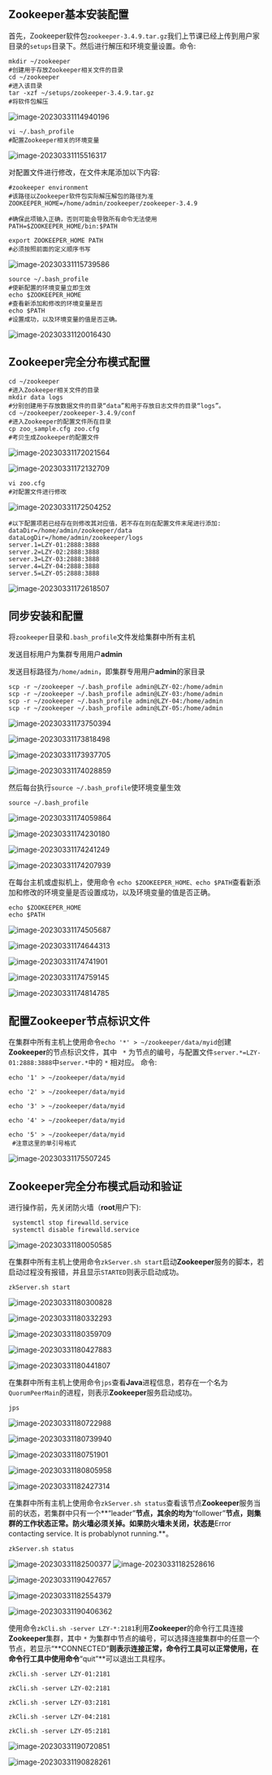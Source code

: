 ## Zookeeper基本安装配置

首先，Zookeeper软件包`zookeeper-3.4.9.tar.gz`我们上节课已经上传到用户家目录的`setups`目录下。然后进行解压和环境变量设置。命令:

```shell
mkdir ~/zookeeper
#创建用于存放Zookeeper相关文件的目录
cd ~/zookeeper
#进入该目录
tar -xzf ~/setups/zookeeper-3.4.9.tar.gz
#将软件包解压
```


![image-20230331114940196](https://raw.githubusercontent.com/yzl-eng/blogImage/main/img/202401311923609.png)



```shell
vi ~/.bash_profile
#配置Zookeeper相关的环境变量
```

![image-20230331115516317](https://raw.githubusercontent.com/yzl-eng/blogImage/main/img/202401311923610.png)



对配置文件进行修改，在文件末尾添加以下内容:

```shell
#zookeeper environment
#该路径以Zookeeper软件包实际解压解包的路径为准
ZOOKEEPER_HOME=/home/admin/zookeeper/zookeeper-3.4.9

#确保此项输入正确，否则可能会导致所有命令无法使用
PATH=$ZOOKEEPER_HOME/bin:$PATH

export ZOOKEEPER_HOME PATH
#必须按照前面的定义顺序书写
```



![image-20230331115739586](https://raw.githubusercontent.com/yzl-eng/blogImage/main/img/202401311923611.png)



```shell
source ~/.bash_profile
#使新配置的环境变量立即生效
echo $ZOOKEEPER_HOME
#查看新添加和修改的环境变量是否
echo $PATH
#设置成功，以及环境变量的值是否正确。
```

![image-20230331120016430](https://raw.githubusercontent.com/yzl-eng/blogImage/main/img/202401311923612.png)



## Zookeeper完全分布模式配置

```shell
cd ~/zookeeper
#进入Zookeeper相关文件的目录
mkdir data logs
#分别创建用于存放数据文件的目录“data”和用于存放日志文件的目录“logs”。
cd ~/zookeeper/zookeeper-3.4.9/conf
#进入Zookeeper的配置文件所在目录
cp zoo_sample.cfg zoo.cfg
#考贝生成Zookeeper的配置文件
```

![image-20230331172021564](https://raw.githubusercontent.com/yzl-eng/blogImage/main/img/202401311923613.png)

![image-20230331172132709](https://raw.githubusercontent.com/yzl-eng/blogImage/main/img/202401311923614.png)



```shell
vi zoo.cfg
#对配置文件进行修改
```

![image-20230331172504252](https://raw.githubusercontent.com/yzl-eng/blogImage/main/img/202401311923615.png)

```shell
#以下配置项若已经存在则修改其对应值，若不存在则在配置文件末尾进行添加:
dataDir=/home/admin/zookeeper/data
dataLogDir=/home/admin/zookeeper/logs
server.1=LZY-01:2888:3888
server.2=LZY-02:2888:3888
server.3=LZY-03:2888:3888
server.4=LZY-04:2888:3888
server.5=LZY-05:2888:3888
```

![image-20230331172618507](https://raw.githubusercontent.com/yzl-eng/blogImage/main/img/202401311923616.png)





## 同步安装和配置

将`zookeeper`目录和`.bash_profile`文件发给集群中所有主机

发送目标用户为集群专用用户**admin**

发送目标路径为`/home/admin`，即集群专用用户**admin**的家目录

```shell
scp -r ~/zookeeper ~/.bash_profile admin@LZY-02:/home/admin
scp -r ~/zookeeper ~/.bash_profile admin@LZY-03:/home/admin
scp -r ~/zookeeper ~/.bash_profile admin@LZY-04:/home/admin
scp -r ~/zookeeper ~/.bash_profile admin@LZY-05:/home/admin
```

![image-20230331173750394](https://raw.githubusercontent.com/yzl-eng/blogImage/main/img/202401311923617.png)

![image-20230331173818498](https://raw.githubusercontent.com/yzl-eng/blogImage/main/img/202401311923618.png)

![image-20230331173937705](https://raw.githubusercontent.com/yzl-eng/blogImage/main/img/202401311923619.png)

![image-20230331174028859](https://raw.githubusercontent.com/yzl-eng/blogImage/main/img/202401311923620.png)



然后每台执行`source ~/.bash_profile`使环境变量生效

```she
source ~/.bash_profile
```

![image-20230331174059864](https://raw.githubusercontent.com/yzl-eng/blogImage/main/img/202401311923621.png)

![image-20230331174230180](https://raw.githubusercontent.com/yzl-eng/blogImage/main/img/202401311923622.png)

![image-20230331174241249](https://raw.githubusercontent.com/yzl-eng/blogImage/main/img/202401311923623.png)

![image-20230331174207939](https://raw.githubusercontent.com/yzl-eng/blogImage/main/img/202401311923624.png)



在每台主机或虚拟机上，使用命令
`echo $ZOOKEEPER_HOME、echo $PATH`查看新添加和修改的环境变量是否设置成功，以及环境变量的值是否正确。

```shell
echo $ZOOKEEPER_HOME
echo $PATH
```

![image-20230331174505687](https://raw.githubusercontent.com/yzl-eng/blogImage/main/img/202401311923625.png)

![image-20230331174644313](https://raw.githubusercontent.com/yzl-eng/blogImage/main/img/202401311923626.png)

![image-20230331174741901](https://raw.githubusercontent.com/yzl-eng/blogImage/main/img/202401311923627.png)

![image-20230331174759145](https://raw.githubusercontent.com/yzl-eng/blogImage/main/img/202401311923628.png)

![image-20230331174814785](https://raw.githubusercontent.com/yzl-eng/blogImage/main/img/202401311923629.png)



## 配置Zookeeper节点标识文件

在集群中所有主机上使用命令`echo '*' > ~/zookeeper/data/myid`创建**Zookeeper**的节点标识文件，其中 ` *` 为节点的编号，与配置文件`server.*=LZY-01:2888:3888`中`server.*`中的 `*` 相对应。
命令:

```shell
echo '1' > ~/zookeeper/data/myid

echo '2' > ~/zookeeper/data/myid

echo '3' > ~/zookeeper/data/myid

echo '4' > ~/zookeeper/data/myid

echo '5' > ~/zookeeper/data/myid
 #注意这里的单引号格式
```


![image-20230331175507245](https://raw.githubusercontent.com/yzl-eng/blogImage/main/img/202401311923630.png)


## Zookeeper完全分布模式启动和验证

进行操作前，先关闭防火墙（**root**用户下):

```shell
 systemctl stop firewalld.service
 systemctl disable firewalld.service
```

![image-20230331180050585](https://raw.githubusercontent.com/yzl-eng/blogImage/main/img/202401311923631.png)





在集群中所有主机上使用命令`zkServer.sh start`启动**Zookeeper**服务的脚本，若启动过程没有报错，并且显示`STARTED`则表示启动成功。

```shell
zkServer.sh start
```

![image-20230331180300828](https://raw.githubusercontent.com/yzl-eng/blogImage/main/img/202401311923632.png)

![image-20230331180332293](https://raw.githubusercontent.com/yzl-eng/blogImage/main/img/202401311923633.png)

![image-20230331180359709](https://raw.githubusercontent.com/yzl-eng/blogImage/main/img/202401311923634.png)

![image-20230331180427883](https://raw.githubusercontent.com/yzl-eng/blogImage/main/img/202401311923636.png)

![image-20230331180441807](https://raw.githubusercontent.com/yzl-eng/blogImage/main/img/202401311923637.png)



在集群中所有主机上使用命令`jps`查看**Java**进程信息，若存在一个名为`QuorumPeerMain`的进程，则表示**Zookeeper**服务启动成功。

```shell 
jps
```

![image-20230331180722988](https://raw.githubusercontent.com/yzl-eng/blogImage/main/img/202401311923638.png)

![image-20230331180739940](https://raw.githubusercontent.com/yzl-eng/blogImage/main/img/202401311923639.png)

![image-20230331180751901](https://raw.githubusercontent.com/yzl-eng/blogImage/main/img/202401311923640.png)

![image-20230331180805958](https://raw.githubusercontent.com/yzl-eng/blogImage/main/img/202401311923641.png)

![image-20230331182427314](https://raw.githubusercontent.com/yzl-eng/blogImage/main/img/202401311923642.png)



在集群中所有主机上使用命令`zkServer.sh status`查看该节点**Zookeeper**服务当前的状态，若集群中只有一个**“leader”**节点，其余的均为**“follower”**节点，则集群的工作状态正常。防火墙必须关掉。如果防火墙未关闭，状态是**Error contacting service. It is probablynot running.**。

```shell
zkServer.sh status
```

![image-20230331182500377](https://raw.githubusercontent.com/yzl-eng/blogImage/main/img/202401311923643.png)
![image-20230331182528616](https://raw.githubusercontent.com/yzl-eng/blogImage/main/img/202401311923644.png)

![image-20230331190427657](https://raw.githubusercontent.com/yzl-eng/blogImage/main/img/202401311923645.png)

![image-20230331182554379](https://raw.githubusercontent.com/yzl-eng/blogImage/main/img/202401311923646.png)

![image-20230331190406362](https://raw.githubusercontent.com/yzl-eng/blogImage/main/img/202401311923647.png)



使用命令`zkCli.sh -server LZY-*:2181`利用**Zookeeper**的命令行工具连接**Zookeeper**集群，其中 `*` 为集群中节点的编号，可以选择连接集群中的任意一个节点，若显示“**CONNECTED”**则表示连接正常，命令行工具可以正常使用，在命令行工具中使用命令**“quit”**可以退出工具程序。

```shell
zkCli.sh -server LZY-01:2181

zkCli.sh -server LZY-02:2181

zkCli.sh -server LZY-03:2181

zkCli.sh -server LZY-04:2181

zkCli.sh -server LZY-05:2181
```

![image-20230331190720851](https://raw.githubusercontent.com/yzl-eng/blogImage/main/img/202401311923648.png)

![image-20230331190828261](https://raw.githubusercontent.com/yzl-eng/blogImage/main/img/202401311923649.png)
